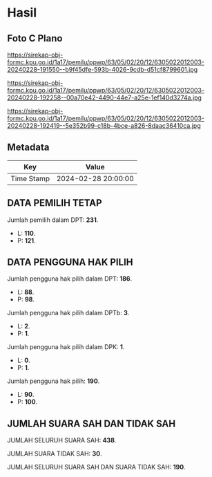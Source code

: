 # Hasil

## Foto C Plano

https://sirekap-obj-formc.kpu.go.id/1a17/pemilu/ppwp/63/05/02/20/12/6305022012003-20240228-191550--b9f45dfe-593b-4026-9cdb-d51cf8799601.jpg

https://sirekap-obj-formc.kpu.go.id/1a17/pemilu/ppwp/63/05/02/20/12/6305022012003-20240228-192258--00a70e42-4490-44e7-a25e-1ef140d3274a.jpg

https://sirekap-obj-formc.kpu.go.id/1a17/pemilu/ppwp/63/05/02/20/12/6305022012003-20240228-192419--5e352b99-c18b-4bce-a826-8daac36410ca.jpg


## Metadata

| Key        | Value               |
| ---------- | ------------------- |
| Time Stamp | 2024-02-28 20:00:00 |


## DATA PEMILIH TETAP

Jumlah pemilih dalam DPT: **231**.
 * L: **110**.
 * P: **121**.

## DATA PENGGUNA HAK PILIH

Jumlah pengguna hak pilih dalam DPT: **186**.
 * L: **88**.
 * P: **98**.

Jumlah pengguna hak pilih dalam DPTb: **3**.
 * L: **2**.
 * P: **1**.

Jumlah pengguna hak pilih dalam DPK: **1**.
 * L: **0**.
 * P: **1**.

Jumlah pengguna hak pilih: **190**.
 * L: **90**.
 * P: **100**.

## JUMLAH SUARA SAH DAN TIDAK SAH

JUMLAH SELURUH SUARA SAH: **438**.

JUMLAH SUARA TIDAK SAH: **30**.

JUMLAH SELURUH SUARA SAH DAN SUARA TIDAK SAH: **190**.


